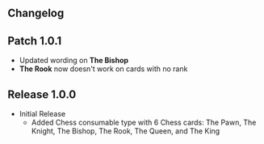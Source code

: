 ## Changelog

## Patch 1.0.1
* Updated wording on **The Bishop**
* **The Rook** now doesn't work on cards with no rank

## Release 1.0.0
* Initial Release
    * Added Chess consumable type with 6 Chess cards: The Pawn, The Knight, The Bishop, The Rook, The Queen, and The King
